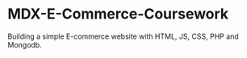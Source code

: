 # MDX-E-Commerce-Coursework
Building a simple E-commerce website with HTML, JS, CSS, PHP and Mongodb.
